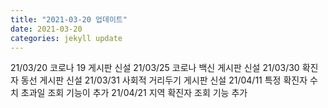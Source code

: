 ```yaml
---
title: "2021-03-20 업데이트"
date: 2021-03-20
categories: jekyll update
---
```


21/03/20 코로나 19 게시판 신설
21/03/25 코로나 백신 게시판 신설
21/03/30 확진자 동선 게시판 신설
21/03/31 사회적 거리두기 게시판 신설
21/04/11 특정 확진자 수치 초과일 조회 기능이 추가
21/04/21 지역 확진자 조회 기능 추가
